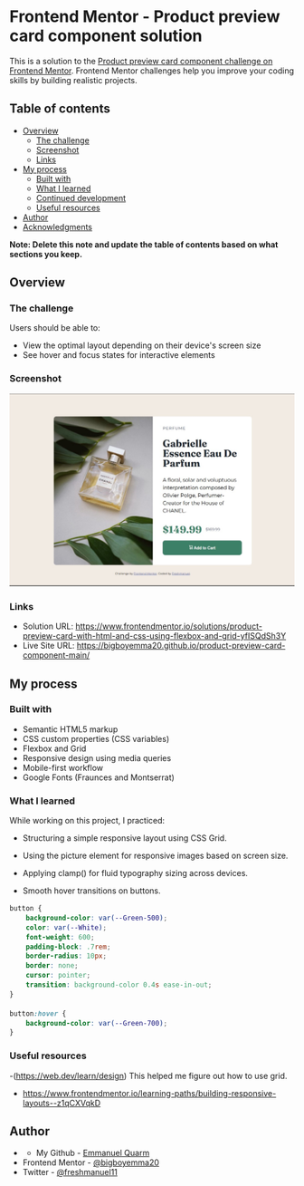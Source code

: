 # Frontend Mentor - Product preview card component solution

This is a solution to the [Product preview card component challenge on Frontend Mentor](https://www.frontendmentor.io/challenges/product-preview-card-component-GO7UmttRfa). Frontend Mentor challenges help you improve your coding skills by building realistic projects. 

## Table of contents

- [Overview](#overview)
  - [The challenge](#the-challenge)
  - [Screenshot](#screenshot)
  - [Links](#links)
- [My process](#my-process)
  - [Built with](#built-with)
  - [What I learned](#what-i-learned)
  - [Continued development](#continued-development)
  - [Useful resources](#useful-resources)
- [Author](#author)
- [Acknowledgments](#acknowledgments)

**Note: Delete this note and update the table of contents based on what sections you keep.**

## Overview

### The challenge

Users should be able to:

- View the optimal layout depending on their device's screen size
- See hover and focus states for interactive elements

### Screenshot

![](./screenshot.jpg)


### Links

- Solution URL: https://www.frontendmentor.io/solutions/product-preview-card-with-html-and-css-using-flexbox-and-grid-yfISQdSh3Y
- Live Site URL: https://bigboyemma20.github.io/product-preview-card-component-main/

## My process

### Built with

- Semantic HTML5 markup
- CSS custom properties (CSS variables)
- Flexbox and Grid
- Responsive design using media queries
- Mobile-first workflow
- Google Fonts (Fraunces and Montserrat)

### What I learned

While working on this project, I practiced:

- Structuring a simple responsive layout using CSS Grid.

- Using the picture element for responsive images based on screen size.

- Applying clamp() for fluid typography sizing across devices.

- Smooth hover transitions on buttons.

```css
button {
    background-color: var(--Green-500);
    color: var(--White);      
    font-weight: 600;
    padding-block: .7rem;
    border-radius: 10px;
    border: none;
    cursor: pointer;
    transition: background-color 0.4s ease-in-out;
}

button:hover {
    background-color: var(--Green-700);
}

```


### Useful resources

-(https://web.dev/learn/design) This helped me figure out how to use grid. 

- https://www.frontendmentor.io/learning-paths/building-responsive-layouts--z1qCXVqkD



## Author

- - My Github - [Emmanuel Quarm](https://github.com/bigboyemma20)
- Frontend Mentor - [@bigboyemma20](https://www.frontendmentor.io/profile/bigboyemma20)
- Twitter - [@freshmanuel11](https://www.twitter.com/freshmanuel11)


